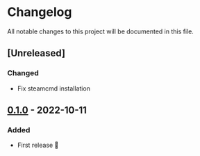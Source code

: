 # Changelog

All notable changes to this project will be documented in this file.

## [Unreleased]

### Changed

* Fix steamcmd installation

## [0.1.0](https://github.com/WoozyMasta/dayz-ctl/releases/tag/0.1.0) - 2022-10-11

### Added

* First release 🎉
